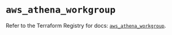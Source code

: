 # `aws_athena_workgroup`

Refer to the Terraform Registry for docs: [`aws_athena_workgroup`](https://registry.terraform.io/providers/hashicorp/aws/6.2.0/docs/resources/athena_workgroup).
